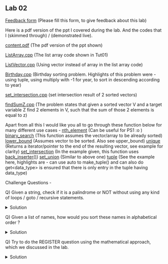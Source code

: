 ## Lab 02

  [Feedback form](https://docs.google.com/forms/d/e/1FAIpQLScLeIezAu3Bueokx98FzaNraoK_90lxMd6trBRnnNLXKQjojg/viewform?usp=sf_link) (Please fill this form, to give feedback about this lab)

Here is a pdf version of the ppt I covered during the lab. And the codes that I (skimmed through) / (demonstrated live).

  [content.pdf](https://sidhant007.github.io/CS2040C/lab02/content.pdf) (The pdf version of the ppt shown)

  [ListArray.cpp](https://sidhant007.github.io/CS2040C/lab02/ListArray.cpp) (The list array code shown in Tut01)

  [ListVector.cpp](https://sidhant007.github.io/CS2040C/lab01/ListVector.cpp) (Using vector instead of array in the list array code) 

  [Birthday.cpp](https://sidhant007.github.io/CS2040C/lab01/Birthday.cpp) (Birthday sorting problem. Highlights of this problem were - using tuple, using multiply with -1 for year, to sort in descending according to year)

  [set_intersection.cpp](https://sidhant007.github.io/CS2040C/lab01/set_intersection.cpp) (set intersection result of 2 sorted vectors)

  [findSumZ.cpp](https://sidhant007.github.io/CS2040C/lab01/findSumZ.cpp) (The problem states that given a sorted vector V and a target variable Z find 2 elements in V, such that the sum of those 2 elements is equal to z)

  Apart from all this I would like you all to go through these function below for many different use cases - 
  [nth_element](http://en.cppreference.com/w/cpp/algorithm/nth_element) (Can be useful for PS1 :o )
  [binary_search](http://en.cppreference.com/w/cpp/algorithm/binary_search) (This function assumes the vector/array to be already sorted)
  [lower_bound](http://en.cppreference.com/w/cpp/algorithm/lower_bound) (Assumes vector to be sorted. Also see upper_bound)
  [unique](http://en.cppreference.com/w/cpp/algorithm/unique) (Returns a iterator/pointer to the end of the resulting vector, see example for clarity)
  [set_intersection](http://en.cppreference.com/w/cpp/algorithm/set_intersection) (In the example given, this function uses [back_inserter()](http://en.cppreference.com/w/cpp/iterator/back_inserter))
  [set_union](http://en.cppreference.com/w/cpp/algorithm/set_union) (Similar to above one)
  [tuple](http://en.cppreference.com/w/cpp/utility/tuple/get) (See the example here, highlights are - can use auto to make_tuple() and can also do get<data_type> is ensured that there is only entry in the tuple having data_type)

Challenge Questions - 

Q) Given a string, check if it is a palindrome or NOT without using any kind of loops / goto / recursive statements.

<details>
  <summary>Solution</summary>
   Use reverse(s.begin(), s.end()), where s is the string.
</details>

Q) Given a list of names, how would you sort these names in alphabetical order ?

<details>
  <summary>Solution</summary>
  Push all the names as strings in a vector&lt;string&gt; V, then use sort(V.begin(), V.end())
</details>

Q) Try to do the REGISTER question using the mathematical approach, which we discussed in the lab.

<details>
  <summary>Solution</summary>
  <img src = "register_math.png">
  The above code is written by Srivastave Aaryam (one of the students)
</details>
